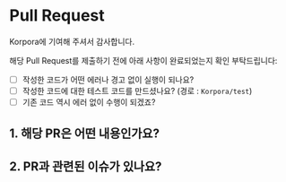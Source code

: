 # Pull Request
Korpora에 기여해 주셔서 감사합니다.

해당 Pull Request를 제출하기 전에 아래 사항이 완료되었는지 확인 부탁드립니다:
- [ ] 작성한 코드가 어떤 에러나 경고 없이 실행이 되나요?
- [ ] 작성한 코드에 대한 테스트 코드를 만드셨나요? (경로 : `Korpora/test`)
- [ ] 기존 코드 역시 에러 없이 수행이 되겠죠?

## 1. 해당 PR은 어떤 내용인가요?
<!-- 해당 PR이 어떠한 내용인지 상세하게 명시 부탁드리겠습니다. 상세한 명시는 1). 문제정의, 2). 해결방법, 3). 해당 PR로 인해 발생할 수 있는 예상 문제와 같은 형태로 작성하시면 됩니다.-->

## 2. PR과 관련된 이슈가 있나요?
<!-- PR이 참고하고 있는 이슈가 있다면 관련 자료를 태깅해주세요. 만약에 이슈가 같은 레파지토리의 이슈라면 이슈번호를 태그해주시고, 외부자료라면 URL로 표기해주세요.-->